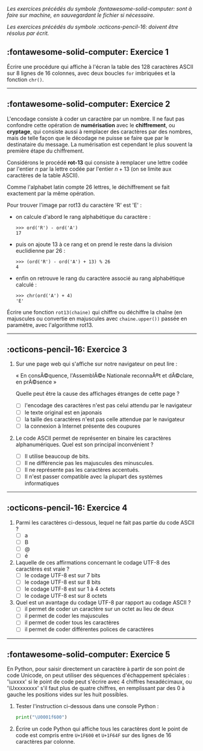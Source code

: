 _Les exercices précédés du symbole :fontawesome-solid-computer: sont à faire sur machine, en sauvegardant le fichier si nécessaire._

_Les exercices précédés du symbole :octicons-pencil-16: doivent être résolus par écrit._

## :fontawesome-solid-computer: Exercice 1

Écrire une procédure qui affiche à l'écran la table des 128 caractères ASCII sur 8 lignes de 16 colonnes, avec deux boucles ``for`` imbriquées et la fonction ``chr()``.

-----------------------------------------------------

## :fontawesome-solid-computer: Exercice 2

L'encodage consiste à coder un caractère par un nombre. Il ne faut pas confondre cette opération de **numérisation** avec le **chiffrement**, ou **cryptage**, qui consiste aussi à remplacer des caractères par des nombres, mais de telle façon que le décodage ne puisse se faire que par le destinataire du message. La numérisation est cependant le plus souvent la première étape du chiffrement.

Considérons le procédé **rot-13** qui consiste à remplacer une lettre codée par l'entier $n$ par la lettre codée par l'entier $n+13$ (on se limite aux caractères de la table ASCII).

Comme l'alphabet latin compte 26 lettres, le déchiffrement se fait exactement par la même opération.

Pour trouver l'image par rot13 du caractère 'R' est 'E' : 

* on calcule d'abord le rang alphabétique du caractère :
    ````pycon
    >>> ord('R') - ord('A')
    17
    ````
* puis on ajoute 13 à ce rang et on prend le reste dans la division euclidienne par 26 :
    ````pycon
    >>> (ord('R') - ord('A') + 13) % 26
    4
    ````
* enfin on retrouve le rang du caractère associé au rang alphabétique calculé :
    ````pycon
    >>> chr(ord('A') + 4)
    'E'
    ````

Écrire une fonction ``rot13(chaine)`` qui chiffre ou déchiffre la chaîne (en majuscules ou convertie en majuscules avec ``chaine.upper())`` passée en paramètre, avec l'algorithme rot13.

-----------------------------------

## :octicons-pencil-16: Exercice 3

1. Sur une page web qui s'affiche sur notre navigateur on peut lire :

    « En consÃ©quence, l'AssemblÃ©e Nationale reconnaÃ®t et dÃ©clare, en prÃ©sence »

    Quelle peut être la cause des affichages étranges de cette page ?

    * [ ] l'encodage des caractères n'est pas celui attendu par le navigateur
    * [ ] le texte original est en japonais
    * [ ] la taille des caractères n'est pas celle attendue par le navigateur
    * [ ] la connexion à Internet présente des coupures

2. Le code ASCII permet de représenter en binaire les caractères alphanumériques. Quel est son principal inconvénient ?

    * [ ] Il utilise beaucoup de bits.
    * [ ] Il ne différencie pas les majuscules des minuscules.
    * [ ] Il ne représente pas les caractères accentués.
    * [ ] Il n'est passer compatible avec la plupart des systèmes informatiques

---------------------------------------------------

## :octicons-pencil-16: Exercice 4

1. Parmi les caractères ci-dessous, lequel ne fait pas partie du code ASCII ?
    * [ ] a
    * [ ] B
    * [ ] @
    * [ ] é
2. Laquelle de ces affirmations concernant le codage UTF-8 des caractères est vraie ?
    * [ ] le codage UTF-8 est sur 7 bits
    * [ ] le codage UTF-8 est sur 8 bits
    * [ ] le codage UTF-8 est sur 1 à 4 octets
    * [ ] le codage UTF-8 est sur 8 octets
3. Quel est un avantage du codage UTF-8 par rapport au codage ASCII ?
    * [ ] il permet de coder un caractère sur un octet au lieu de deux
    * [ ] il permet de coder les majuscules
    * [ ] il permet de coder tous les caractères
    * [ ] il permet de coder différentes polices de caractères

-----------------------------------------------------

## :fontawesome-solid-computer: Exercice 5

En Python, pour saisir directement un caractère à partir de son point de code Unicode, on peut utiliser des séquences d'échappement spéciales : '\uxxxx' si le point de code peut s'écrire avec 4 chiffres hexadécimaux, ou '\Uxxxxxxxx' s'il faut plus de quatre chiffres, en remplissant par des 0 à gauche les positions vides sur les huit possibles.

1. Tester l'instruction ci-dessous dans une console Python : 
    ````py
    print("\U0001f600")
    ````
2. Écrire un code Python qui affiche tous les caractères dont le point de code est compris entre ``U+1F600`` et ``U+1F64F`` sur des lignes de 16 caractères par colonne.
